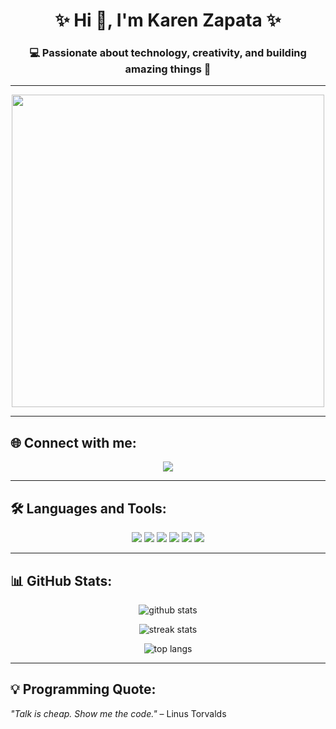 <h1 align="center">✨ Hi 👋, I'm Karen Zapata ✨</h1>
<h3 align="center">💻 Passionate about technology, creativity, and building amazing things 🚀</h3>

---

<p align="center">
  <img src="https://media.giphy.com/media/L1R1tvI9svkIWwpVYr/giphy.gif" width="500"/>
</p>

---

## 🌐 Connect with me:
<p align="center">
  <a href="https://www.instagram.com/karen.zapata11/" target="blank">
    <img src="https://img.shields.io/badge/Instagram-E4405F?style=for-the-badge&logo=instagram&logoColor=white" />
  </a>
</p>

---

## 🛠️ Languages and Tools:
<p align="center"> 
  <img src="https://img.shields.io/badge/Python-3776AB?style=for-the-badge&logo=python&logoColor=white"/>
  <img src="https://img.shields.io/badge/C++-00599C?style=for-the-badge&logo=cplusplus&logoColor=white"/>
  <img src="https://img.shields.io/badge/HTML5-E34F26?style=for-the-badge&logo=html5&logoColor=white"/>
  <img src="https://img.shields.io/badge/CSS3-1572B6?style=for-the-badge&logo=css3&logoColor=white"/>
  <img src="https://img.shields.io/badge/MySQL-4479A1?style=for-the-badge&logo=mysql&logoColor=white"/>
  <img src="https://img.shields.io/badge/Git-F05032?style=for-the-badge&logo=git&logoColor=white"/>
</p>

---

## 📊 GitHub Stats:
<p align="center">
  <img src="https://github-readme-stats.vercel.app/api?username=Julianlmz&show_icons=true&theme=tokyonight" alt="github stats"/>
</p>

<p align="center">
  <img src="https://github-readme-streak-stats.herokuapp.com/?user=Julianlmz&theme=tokyonight" alt="streak stats"/>
</p>

<p align="center">
  <img src="https://github-readme-stats.vercel.app/api/top-langs/?username=Julianlmz&layout=compact&theme=tokyonight" alt="top langs"/>
</p>

---

## 💡 Programming Quote:
_"Talk is cheap. Show me the code."_ – Linus Torvalds
